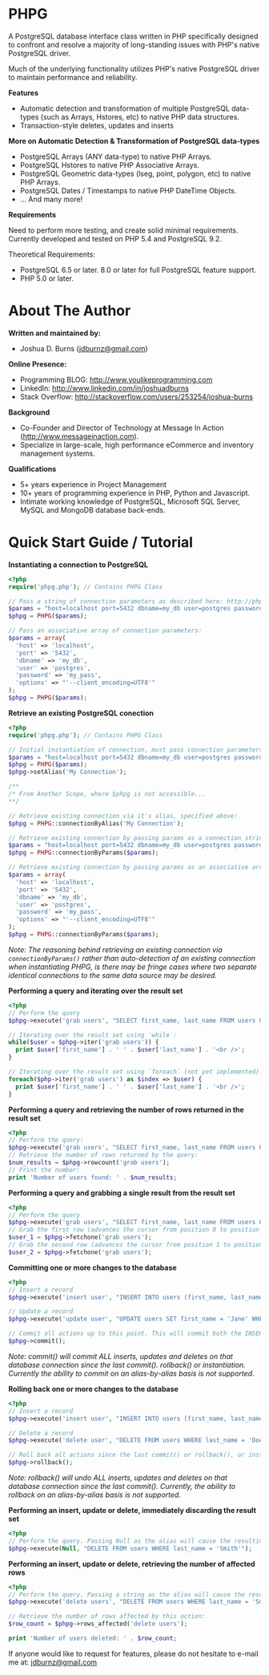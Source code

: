 PHPG
====

A PostgreSQL database interface class written in PHP specifically designed to confront and resolve a majority of long-standing issues with PHP's native PostgreSQL driver.

Much of the underlying functionality utilizes PHP's native PostgreSQL driver to maintain performance and reliability.

<b>Features</b>
* Automatic detection and transformation of multiple PostgreSQL data-types (such as Arrays, Hstores, etc) to native PHP data structures.
* Transaction-style deletes, updates and inserts

<b>More on Automatic Detection & Transformation of PostgreSQL data-types</b>
* PostgreSQL Arrays (ANY data-type) to native PHP Arrays.
* PostgreSQL Hstores to native PHP Associative Arrays.
* PostgreSQL Geometric data-types (lseg, point, polygon, etc) to native PHP Arrays.
* PostgreSQL Dates / Timestamps to native PHP DateTime Objects.
* ... And many more!

<b>Requirements</b>

Need to perform more testing, and create solid minimal requirements. Currently developed and tested on PHP 5.4 and PostgreSQL 9.2.

Theoretical Requirements:
* PostgreSQL 6.5 or later. 8.0 or later for full PostgreSQL feature support.
* PHP 5.0 or later.

About The Author
================
<b>Written and maintained by:</b>
* Joshua D. Burns (jdburnz@gmail.com)

<b>Online Presence:</b>
* Programming BLOG: http://www.youlikeprogramming.com
* LinkedIn: http://www.linkedin.com/in/joshuadburns
* Stack Overflow: http://stackoverflow.com/users/253254/joshua-burns

<b>Background</b>
* Co-Founder and Director of Technology at Message In Action (http://www.messageinaction.com).
* Specialize in large-scale, high performance eCommerce and inventory management systems.

<b>Qualifications</b>
* 5+ years experience in Project Management
* 10+ years of programming experience in PHP, Python and Javascript.
* Intimate working knowledge of PostgreSQL, Microsoft SQL Server, MySQL and MongoDB database back-ends.

Quick Start Guide / Tutorial
============================

<b>Instantiating a connection to PostgreSQL</b>
```php
<?php
require('phpg.php'); // Contains PHPG Class

// Pass a string of connection parameters as described here: http://php.net/manual/en/function.pg-connect.php
$params = "host=localhost port=5432 dbname=my_db user=postgres password=my_pass options='--client_encoding=UTF8'";
$phpg = PHPG($params);

// Pass an associative array of connection parameters:
$params = array(
  'host' => 'localhost',
  'port' => '5432',
  'dbname' => 'my_db',
  'user' => 'postgres',
  'password' => 'my_pass',
  'options' => "'--client_encoding=UTF8'"
);
$phpg = PHPG($params);
```

<b>Retrieve an existing PostgreSQL conection</b>
```php
<?php
require('phpg.php'); // Contains PHPG Class

// Initial instantiation of connection, must pass connection parameters.
$params = "host=localhost port=5432 dbname=my_db user=postgres password=my_pass options='--client_encoding=UTF8'";
$phpg = PHPG($params);
$phpg->setAlias('My Connection');

/**
/* From Another Scope, where $phpg is not accessible...
**/

// Retrieve existing connection via it's alias, specified above:
$phpg = PHPG::connectionByAlias('My Connection');

// Retrieve existing connection by passing params as a connection string:
$params = "host=localhost port=5432 dbname=my_db user=postgres password=my_pass options='--client_encoding=UTF8'";
$phpg = PHPG::connectionByParams($params);

// Retrieve existing connection by passing params as an associative array:
$params = array(
  'host' => 'localhost',
  'port' => '5432',
  'dbname' => 'my_db',
  'user' => 'postgres',
  'password' => 'my_pass',
  'options' => "'--client_encoding=UTF8'"
);
$phpg = PHPG::connectionByParams($params);
```

<i>Note: The reasoning behind retrieving an existing connection via `connectionByParams()` rather than auto-detection of an existing connection when instantiating PHPG, is there may be fringe cases where two separate identical connections to the same data source may be desired.</i>

<b>Performing a query and iterating over the result set</b>
```php
<?php
// Perform the query
$phpg->execute('grab users', "SELECT first_name, last_name FROM users ORDER BY last_name, first_name");

// Iterating over the result set using `while`:
while($user = $phpg->iter('grab users')) {
  print $user['first_name'] . ' ' . $user['last_name'] . '<br />';
}

// Iterating over the result set using `foreach` (not yet implemented):
foreach($php->iter('grab users') as $index => $user) {
  print $user['first_name'] . ' ' . $user['last_name'] . '<br />';
}
```

<b>Performing a query and retrieving the number of rows returned in the result set</b>
```php
<?php
// Perform the query:
$phpg->execute('grab users', "SELECT first_name, last_name FROM users ORDER BY last_name, first_name");
// Retrieve the number of rows returned by the query:
$num_results = $phpg->rowcount('grab users');
// Print the number:
print 'Number of users found: ' . $num_results;
```

<b>Performing a query and grabbing a single result from the result set</b>
```php
<?php
// Perform the query
$phpg->execute('grab users', "SELECT first_name, last_name FROM users ORDER BY last_name, first_name");
// Grab the first row (advances the cursor from position 0 to position 1)
$user_1 = $phpg->fetchone('grab users');
// Grab the second row (advances the cursor from position 1 to position 2)
$user_2 = $phpg->fetchone('grab users');
```

<b>Committing one or more changes to the database</b>
```php
<?php
// Insert a record
$phpg->execute('insert user', "INSERT INTO users (first_name, last_name) VALUES ('John', 'Smith')");

// Update a record
$phpg->execute('update user', "UPDATE users SET first_name = 'Jane' WHERE last_name = 'Doe'");

// Commit all actions up to this point. This will commit both the INSERT and UPDATE.
$phpg->commit();
```

<i>Note: commit() will commit ALL inserts, updates and deletes on that database connection since the last commit(). rollback() or instantiation. Currently the ability to commit on an alias-by-alias basis is not supported.</i>

<b>Rolling back one or more changes to the database</b>
```php
<?php
// Insert a record
$phpg->execute('insert user', "INSERT INTO users (first_name, last_name) VALUES ('John', 'Smith')");

// Delete a record
$phpg->execute('delete user', "DELETE FROM users WHERE last_name = 'Doe'");

// Roll back all actions since the last commit() or rollback(), or instantiation. This will rollback both the insert and delete in this example.
$phpg->rollback();
```

<i>Note: rollback() will undo ALL inserts, updates and deletes on that database connection since the last commit(). Currently, the ability to rollback on an alias-by-alias basis is not supported.</i>

<b>Performing an insert, update or delete, immediately discarding the result set</b>
```php
<?php
// Perform the query. Passing Null as the alias will cause the resulting resource to be immediately discarded.
$phpg->execute(Null, "DELETE FROM users WHERE last_name = 'Smith'");

```

<b>Performing an insert, update or delete, retrieving the number of affected rows</b>
```php
<?php
// Perform the query. Passing a string as the alias will cause the resulting resource to be stored, from which you can then access information such as iterating over the result set, and accessing rows returned (for SELECTs), and affected rows (for INSERTs, UPDATEs, DELETEs).
$phpg->execute('delete users', "DELETE FROM users WHERE last_name = 'Smith'");

// Retrieve the number of rows affected by this action:
$row_count = $phpg->rows_affected('delete users');

print 'Number of users deleted: ' . $row_count;
```

If anyone would like to request for features, please do not hesitate to e-mail me at: jdburnz@gmail.com
